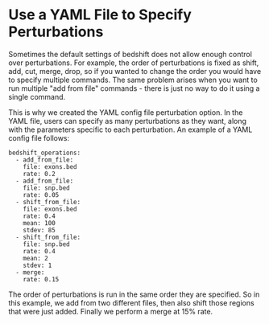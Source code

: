 # Use a YAML File to Specify Perturbations

Sometimes the default settings of bedshift does not allow enough control over perturbations. For example, the order of perturbations is fixed as shift, add, cut, merge, drop, so if you wanted to change the order you would have to specify multiple commands.
The same problem arises when you want to run multiple "add from file" commands - there is just no way to do it using a single command.

This is why we created the YAML config file perturbation option. In the YAML file, users can specify as many perturbations as they want, along with the parameters specific to each perturbation. An example of a YAML config file follows:

```
bedshift_operations:
  - add_from_file:
    file: exons.bed
    rate: 0.2
  - add_from_file:
    file: snp.bed
    rate: 0.05
  - shift_from_file:
    file: exons.bed
    rate: 0.4
    mean: 100
    stdev: 85
  - shift_from_file:
    file: snp.bed
    rate: 0.4
    mean: 2
    stdev: 1
  - merge:
    rate: 0.15
```

The order of perturbations is run in the same order they are specified. So in this example, we add from two different files, then also shift those regions that were just added. Finally we perform a merge at 15% rate.
